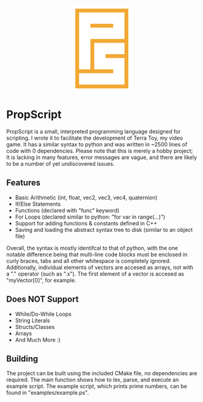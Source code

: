<p align="center">
  <img src="logo.png" />
</p>

# PropScript
PropScript is a small, interpreted programming language designed for scripting. I wrote it to facilitate the development of Terra Toy, my video game. It has a similar syntax to python and was written in ~2500 lines of code with 0 dependencies. Please note that this is merely a hobby project; It is lacking in many features, error messages are vague, and there are likely to be a number of yet undiscovered issues.

## Features
- Basic Arithmetic (int, float, vec2, vec3, vec4, quaternion)
- If/Else Statements
- Functions (declared with "func" keyword)
- For Loops (declared similar to python: "for var in range(...)")
- Support for adding functions & constants defined in C++
- Saving and loading the abstract syntax tree to disk (similar to an object file)

Overall, the syntax is mostly identifcal to that of python, with the one notable difference being that multi-line code blocks must be enclosed in curly braces, tabs and all other whitespace is completely ignored. Additionally, individual elements of vectors are accesed as arrays, not with a "." operator (such as ".x"). The first element of a vector is accesed as "myVector[0]", for example.

## Does NOT Support
- While/Do-While Loops
- String Literals
- Structs/Classes
- Arrays
- And Much More :)

## Building
The project can be built using the included CMake file, no dependencies are required. The main function shows how to lex, parse, and execute an example script. The example script, which prints prime numbers, can be found in "examples/example.ps".
